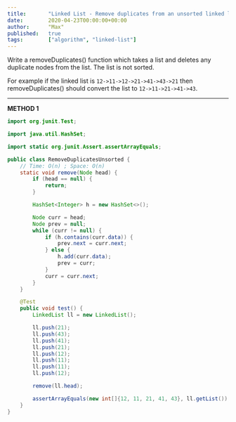 ```yaml
---
title:       "Linked List - Remove duplicates from an unsorted linked list"
date:        2020-04-23T00:00:00+00:00
author:      "Max"
published:   true
tags:        ["algorithm", "linked-list"]
---
```


Write a removeDuplicates() function which takes a list and deletes any duplicate nodes from the list. The list is not sorted.

For example if the linked list is `12->11->12->21->41->43->21` then removeDuplicates() should convert the list to `12->11->21->41->43`.

---

**METHOD 1**

```java
import org.junit.Test;

import java.util.HashSet;

import static org.junit.Assert.assertArrayEquals;

public class RemoveDuplicatesUnsorted {
    // Time: O(n) ; Space: O(n)
    static void remove(Node head) {
        if (head == null) {
            return;
        }

        HashSet<Integer> h = new HashSet<>();

        Node curr = head;
        Node prev = null;
        while (curr != null) {
            if (h.contains(curr.data)) {
                prev.next = curr.next;
            } else {
                h.add(curr.data);
                prev = curr;
            }
            curr = curr.next;
        }
    }

    @Test
    public void test() {
        LinkedList ll = new LinkedList();

        ll.push(21);
        ll.push(43);
        ll.push(41);
        ll.push(21);
        ll.push(12);
        ll.push(11);
        ll.push(11);
        ll.push(12);

        remove(ll.head);

        assertArrayEquals(new int[]{12, 11, 21, 41, 43}, ll.getList());
    }
}
```
